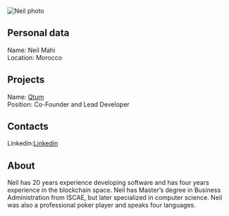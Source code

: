 ![Neil photo](https://qtum.org/images/people/members/Neil.jpg)
## Personal data   
Name: Neil Mahi  
Location: Morocco
## Projects 
Name: [Qtum](../projects/qtum.md)  
Position: Co-Founder and Lead Developer
## Contacts 
Linkedin:[Linkedin](https://www.linkedin.com/in/neil-mahi-2b4795108/?ppe=1)
## About
Neil has 20 years experience developing software and has four years experience in the blockchain space. 
Neil has Master’s degree in Business Administration from ISCAE, but later specialized in computer science. 
Neil was also a professional poker player and speaks four languages.
